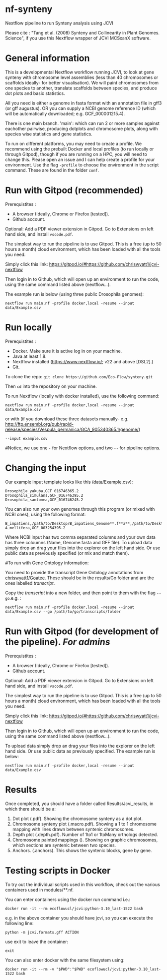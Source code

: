 # nf-synteny 

Nextflow pipeline to run Synteny analysis using JCVI

Please cite : "Tang et al. (2008) Synteny and Collinearity in Plant Genomes. Science",
if you use this Nextflow wrapper of JCVI MCSxanX software.

# General information

This is a developmental Nextflow workflow running JCVI, to look at gene synteny with chromosome level assemblies (less than 40 chromosomes or scaffolds ideally- for better visualisation). We will paint chromosomes from one species to another, translate scaffolds between species, and produce dot plots and basic statistics.

All you need is either a genome in fasta format with an annotation file in gff3 (or gff augustus). 
OR you can supply a NCBI genome reference ID (which will be automatically downloaded; e.g. GCF_000001215.4).

There is one main branch.
'main': which can run 2 or more samples against eachother pairwise, producing dotplots and chromosome plots, along with species wise statistics and gene statistics.

To run on different platforms, you may need to create a profile. We recommend using the prebuilt Docker and local profiles (to run locally or through Gitpod), though if you are running on a HPC, you will need to change this. Please open an issue and I can help create a profile for your environment. Use the flag `-profile` to choose the environment in the script command. These are found in the folder `conf`.

# Run with Gitpod (recommended)

Prerequistites : 
- A browser (Ideally, Chrome or Firefox \[tested\]).
- Github account.

Optional: Add a PDF viewer extension in Gitpod. Go to Extensions on left hand side, and install `vscode.pdf`.

The simplest way to run the pipeline is to use Gitpod. This is a free (up to 50 hours a month) cloud environment, which has been loaded with all the tools you need.

Simply click this link: https://gitpod.io/#https://github.com/chriswyatt1/jcvi-nextflow

Then login in to Github, which will open up an environment to run the code, using the same command listed above (nextflow...).

The example run is below (using three public Drosophila genomes):

`nextflow run main.nf -profile docker,local -resume --input data/Example.csv`

# Run locally

Prerequistites : 
- Docker. Make sure it is active log in on your machine.
- Java at least 1.8.
- Nextflow installed (https://www.nextflow.io/; v22 and above [DSL2].)
- Git.

To clone the repo: `git clone https://github.com/Eco-Flow/synteny.git`

Then `cd` into the repository on your machine.

To run Nextflow (locally with docker installed), use the following command:

`nextflow run main.nf -profile docker,local -resume --input data/Example.csv`


or with (if you download these three datasets manually- e.g. http://ftp.ensembl.org/pub/rapid-release/species/Vespula_germanica/GCA_905340365.1/genome/)

`--input example.csv`

#Notice, we use one `-` for Nextflow options, and two `--` for pipeline options.

# Changing the input 

Our example input template looks like this (data/Example.csv):

```
Drosophila_yakuba,GCF_016746365.2
Drosophila_simulans,GCF_016746395.2
Drosophila_santomea,GCF_016746245.2
```

You can also run your own genomes through this program (or mixed with NCBI ones), using the following format:

```
B_impatiens,/path/to/Desktop/B_impatiens_Genome**.f**a**,/path/to/Desktop/B_impatiens**.gff**
A_mellifera,GCF_003254395.2
```

Where NCBI input has two comma separated columns and your own data has three coloumns (Name, Genome.fasta and GFF file). To upload data simply drop an drag your files into the explorer on the left hand side. Or use public data as previously specified (or mix and match them). 

#To run with Gene Ontology information:

You need to provide the transcript Gene Ontology annotations from [chriswyatt1/Goatee](https://github.com/chriswyatt1/Goatee). These should be in the results/Go folder and are the ones labelled *transcript*.

Copy the *transcript* into a new folder, and then point to them with the flag `--go`.e.g. :
 
`nextflow run main.nf -profile docker,local -resume --input data/Example.csv --go /path/to/go/transcripts/folder`

# Run with Gitpod (for development of the pipeline). *For admins*

Prerequistites : 
- A browser (Ideally, Chrome or Firefox \[tested\]).
- Github account.

Optional: Add a PDF viewer extension in Gitpod. Go to Extensions on left hand side, and install `vscode.pdf`. 

The simplest way to run the pipeline is to use Gitpod. This is a free (up to 50 hours a month) cloud environment, which has been loaded with all the tools you need.

Simply click this link: https://gitpod.io/#https://github.com/chriswyatt1/jcvi-nextflow

Then login in to Github, which will open up an environment to run the code, using the same command listed above (nextflow...).

To upload data simply drop an drag your files into the explorer on the left hand side. Or use public data as previously specified. The example run is below:

`nextflow run main.nf -profile docker,local -resume --input data/Example.csv`

# Results

Once completed, you should have a folder called Results/Jcvi_results, in which there should be a:

1. Dot plot (<Species1><Species2>.pdf). Showing the chromosome synteny as a dot plot.
2. Chromosome synteny plot (<Species1><Species2>.macro.pdf). Showing a 1 to 1 chromosome mapping with lines drawn between syntenic chromosomes.
3. Depth plot (<Species1><Species2>.depth.pdf). Number of 1to1 or 1toMany orthologs detected.
4. Chromosome painted mappings (). Showing on graphic chromosomes, which sections are syntenic between two species.
5. Anchors. (<Species1><Species2>.anchors). This shows the syntenic blocks, gene by gene.

# Testing scripts in Docker 

To try out the individual scripts used in this workflow, check out the various containers used in modules/**.nf.

You can enter containers using the docker run command i.e.:

`docker run -it --rm ecoflowucl/jcvi:python-3.10_last-1522 bash`

e.g. in the above container you should have jcvi, so you can execute the following line:

`python -m jcvi.formats.gff ACTION`

use exit to leave the container:

`exit`

You can also enter docker with the same filesystem using:

`docker run -it --rm -v "$PWD":"$PWD" ecoflowucl/jcvi:python-3.10_last-1522 bash`
